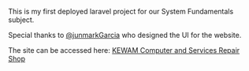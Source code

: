This is my first deployed laravel project for our System Fundamentals subject.

Special thanks to [@junmarkGarcia](https://github.com/jmg010) who designed the UI for the website.


The site can be accessed here: [KEWAM Computer and Services Repair Shop](http://kewamshop.rf.gd/)

